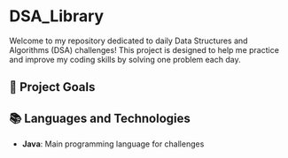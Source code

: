 # DSA_Library

Welcome to my repository dedicated to daily Data Structures and Algorithms (DSA) challenges! This project is designed to help me practice and improve my coding skills by solving one problem each day.

## 🚀 Project Goals

## 📚 Languages and Technologies

- **Java**: Main programming language for challenges